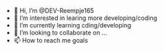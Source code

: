 - 👋 Hi, I’m @DEV-Reempje165
- 👀 I’m interested in learing more developing/coding
- 🌱 I’m currently learning cding/developing
- 💞️ I’m looking to collaborate on ...
- 📫 How to reach me goals

<!---
DEV-Reempje165/DEV-Reempje165 is a ✨ special ✨ repository because its `README.md` (this file) appears on your GitHub profile.
You can click the Preview link to take a look at your changes.
--->
